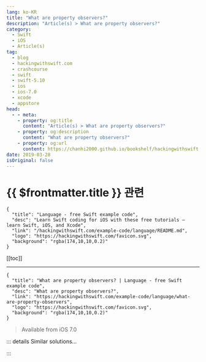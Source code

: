 ```yaml
---
lang: ko-KR
title: "What are property observers?"
description: "Article(s) > What are property observers?"
category:
  - Swift
  - iOS
  - Article(s)
tag: 
  - blog
  - hackingwithswift.com
  - crashcourse
  - swift
  - swift-5.10
  - ios
  - ios-7.0
  - xcode
  - appstore
head:
  - - meta:
    - property: og:title
      content: "Article(s) > What are property observers?"
    - property: og:description
      content: "What are property observers?"
    - property: og:url
      content: https://chanhi2000.github.io/bookshelf/hackingwithswift.com/example-code/language/what-are-property-observers.html
date: 2019-03-28
isOriginal: false
---
```


# {{ $frontmatter.title }} 관련

```component VPCard
{
  "title": "Language - free Swift example code",
  "desc": "Learn Swift coding for iOS with these free tutorials – learn Swift, iOS, and Xcode",
  "link": "/hackingwithswift.com/example-code/language/README.md",
  "logo": "https://hackingwithswift.com/favicon.svg",
  "background": "rgba(174,10,10,0.2)"
}
```

[[toc]]

---

```component VPCard
{
  "title": "What are property observers? | Language - free Swift example code",
  "desc": "What are property observers?",
  "link": "https://hackingwithswift.com/example-code/language/what-are-property-observers",
  "logo": "https://hackingwithswift.com/favicon.svg",
  "background": "rgba(174,10,10,0.2)"
}
```

> Available from iOS 7.0

<!-- TODO: 작성 -->

<!-- 
Property observers are Swift's way of letting you attach functionality to changes in property values. For example, you might want to say, "whenever the player's score changes, update this label to show their new score." Here's a basic example that prints message to the debug console when a variable changes:

```swift
var score = 0 {
    willSet {
        print("Score is about to change to \(newValue)")
    }

    didSet {
        print("Score just changed from \(oldValue) to \(score)")
    }
}

score = 10
```

-->

::: details Similar solutions…

<!--
/example-code/language/how-to-use-local-variable-observers">How to use local variable observers 
/quick-start/swiftui/all-swiftui-property-wrappers-explained-and-compared">All SwiftUI property wrappers explained and compared 
/quick-start/swiftui/understanding-property-wrappers-in-swift-and-swiftui">Understanding property wrappers in Swift and SwiftUI 
/quick-start/swiftui/what-is-the-published-property-wrapper">What is the @Published property wrapper? 
/quick-start/swiftui/what-is-the-gesturestate-property-wrapper">What is the @GestureState property wrapper?</a>
-->

:::

